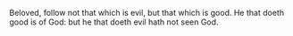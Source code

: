 Beloved, follow not that which is evil, but that which is good. He that doeth good is of God: but he that doeth evil hath not seen God.
